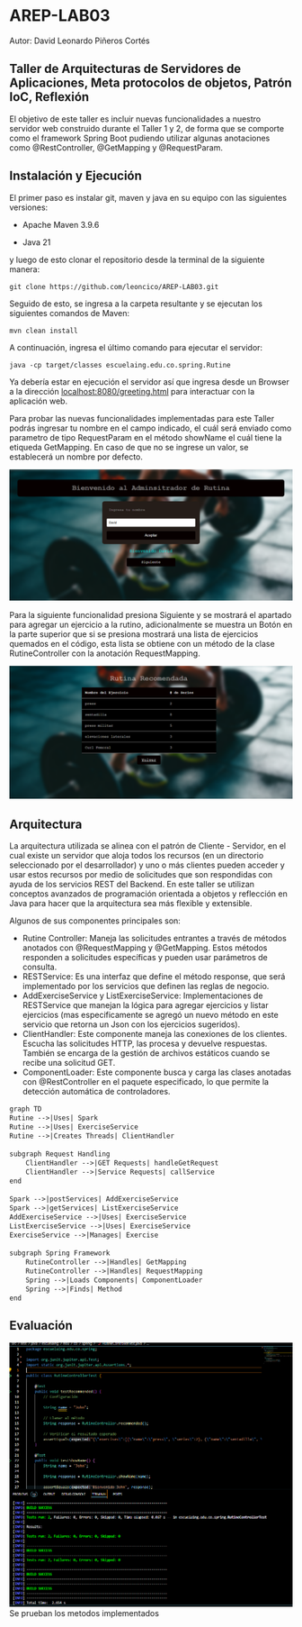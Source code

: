 # AREP-LAB03
Autor: David Leonardo Piñeros Cortés

## Taller de Arquitecturas de Servidores de Aplicaciones, Meta protocolos de objetos, Patrón IoC, Reflexión
El objetivo de este taller es incluir nuevas funcionalidades a
nuestro servidor web construido durante el Taller 1 y 2, de forma
que se comporte como el framework Spring Boot pudiendo utilizar algunas anotaciones como @RestController, @GetMapping y @RequestParam.
## Instalación y Ejecución
El primer paso es instalar git, maven y java en su equipo con las siguientes versiones:

* Apache Maven 3.9.6

* Java 21

 y luego de esto clonar el repositorio desde la terminal de la siguiente manera:
```
git clone https://github.com/leoncico/AREP-LAB03.git
``` 
Seguido de esto, se ingresa a la carpeta resultante y se ejecutan los siguientes comandos de Maven:
```
mvn clean install
```
A continuación, ingresa el último comando para ejecutar el servidor:
```
java -cp target/classes escuelaing.edu.co.spring.Rutine
```
Ya debería estar en ejecución el servidor así que ingresa desde un Browser a la dirección [localhost:8080/greeting.html]() para interactuar con la aplicación web.

Para probar las nuevas funcionalidades implementadas para este Taller podrás ingresar tu nombre en el campo indicado, el cuál será enviado como parametro de tipo RequestParam en el método showName el cuál tiene la etiqueda GetMapping. En caso de que
no se ingrese un valor, se establecerá un nombre por defecto.

![](/src/main/resources/webroot/01lab03.PNG)

Para la siguiente funcionalidad presiona Siguiente y se mostrará el apartado para agregar un ejercicio a la rutino, adicionalmente se muestra un Botón en la parte superior que si se presiona mostrará una lista de ejercicios quemados en el código, esta lista se obtiene con un método de la clase RutineController con la anotación RequestMapping.

![](/src/main/resources/webroot/02lab03.PNG)

## Arquitectura
La arquitectura utilizada se alinea con el patrón de Cliente - Servidor, en el cual existe un servidor que aloja todos los recursos (en un
directorio seleccionado por el desarrollador) y uno o más clientes pueden acceder y usar estos recursos por medio de solicitudes que son respondidas con ayuda de los servicios REST del Backend. En este taller se utilizan conceptos avanzados de programación orientada a objetos y reflección en Java para hacer que la arquitectura sea más flexible y extensible.

Algunos de sus componentes principales son:
* Rutine Controller: Maneja las solicitudes entrantes a través de métodos anotados con @RequestMapping y @GetMapping. Estos métodos responden a solicitudes específicas y pueden usar parámetros de consulta.
* RESTService: Es una interfaz que define el método response, que será implementado por los servicios que definen las reglas de negocio.
* AddExerciseService y ListExerciseService: Implementaciones de RESTService que manejan la lógica para agregar ejercicios y listar ejercicios (mas especificamente se agregó un nuevo método en este servicio que retorna un Json con los ejercicios sugeridos).
* ClientHandler: Este componente maneja las conexiones de los clientes. Escucha las solicitudes HTTP, las procesa y devuelve respuestas. También se encarga de la gestión de archivos estáticos cuando se recibe una solicitud GET.
* ComponentLoader: Este componente busca y carga las clases anotadas con @RestController en el paquete especificado, lo que permite la detección automática de controladores.

```mermaid
graph TD 
Rutine -->|Uses| Spark 
Rutine -->|Uses| ExerciseService 
Rutine -->|Creates Threads| ClientHandler 

subgraph Request Handling
	ClientHandler -->|GET Requests| handleGetRequest 
	ClientHandler -->|Service Requests| callService 
end 

Spark -->|postServices| AddExerciseService
Spark -->|getServices| ListExerciseService
AddExerciseService -->|Uses| ExerciseService
ListExerciseService -->|Uses| ExerciseService
ExerciseService -->|Manages| Exercise
	
subgraph Spring Framework
	RutineController -->|Handles| GetMapping
	RutineController -->|Handles| RequestMapping
	Spring -->|Loads Components| ComponentLoader
	Spring -->|Finds| Method
end
```

## Evaluación
![](src/main/resources/webroot/03Lab03.PNG)
Se prueban los metodos implementados